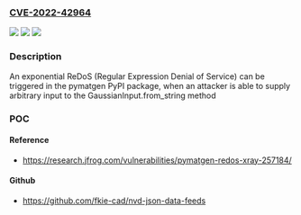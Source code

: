 ### [CVE-2022-42964](https://cve.mitre.org/cgi-bin/cvename.cgi?name=CVE-2022-42964)
![](https://img.shields.io/static/v1?label=Product&message=pymatgen&color=blue)
![](https://img.shields.io/static/v1?label=Version&message=%3E%200%20&color=brighgreen)
![](https://img.shields.io/static/v1?label=Vulnerability&message=CWE-1333%20Inefficient%20Regular%20Expression%20Complexity&color=brighgreen)

### Description

An exponential ReDoS (Regular Expression Denial of Service) can be triggered in the pymatgen PyPI package, when an attacker is able to supply arbitrary input to the GaussianInput.from_string method

### POC

#### Reference
- https://research.jfrog.com/vulnerabilities/pymatgen-redos-xray-257184/

#### Github
- https://github.com/fkie-cad/nvd-json-data-feeds


